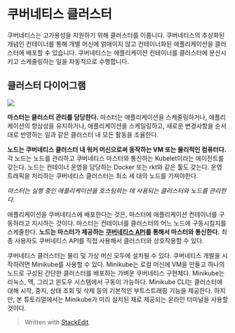 # 쿠버네티스 클러스터

쿠버네티스는 고가용성을 지원하기 위해 클러스터를 이룹니다. 쿠버네티스의 추상화된 개념인 컨테이너를 통해 개별 머신에 얽매이지 않고 컨테이너화된 애플리케이션을 클러스터에 배포할 수 있습니다. 쿠버네티스는 애플리케이션 컨테이너를 클러스터에 분산시키고 스케줄링하는 일을 자동적으로 수행합니다. 


## 클러스터 다이어그램

![](https://d33wubrfki0l68.cloudfront.net/99d9808dcbf2880a996ed50d308a186b5900cec9/40b94/docs/tutorials/kubernetes-basics/public/images/module_01_cluster.svg)

  

**마스터는 클러스터 관리를 담당한다.**  마스터는 애플리케이션을 스케줄링하거나, 애플리케이션의 항상성을 유지하거나, 애플리케이션을 스케일링하고, 새로운 변경사항을 순서대로 반영하는 일과 같은 클러스터 내 모든 활동을 조율한다.

**노드는 쿠버네티스 클러스터 내 워커 머신으로써 동작하는 VM 또는 물리적인 컴퓨터다.**  각 노드는 노드를 관리하고 쿠버네티스 마스터와 통신하는 Kubelet이라는 에이전트를 갖는다. 노드는 컨테이너 운영을 담당하는 Docker 또는 rkt와 같은 툴도 갖는다. 운영 트래픽을 처리하는 쿠버네티스 클러스터는 최소 세 대의 노드를 가져야한다.

_마스터는 실행 중인 애플리케이션을 호스팅하는 데 사용되는 클러스터와 노드를 관리한다._

애플리케이션을 쿠버네티스에 배포한다는 것은, 마스터에 애플리케이션 컨테이너를 구동하라고 지시하는 것이다. 마스터는 컨테이너를 클러스터의 어느 노드에 구동시킬지를 스케줄한다.  **노드는 마스터가 제공하는  [쿠버네티스 API](https://kubernetes.io/docs/concepts/overview/kubernetes-api/)를 통해서 마스터와 통신한다.**  최종 사용자도 쿠버네티스 API를 직접 사용해서 클러스터와 상호작용할 수 있다.

쿠버네티스 클러스터는 물리 및 가상 머신 모두에 설치될 수 있다. 쿠버네티스 개발을 시작하려면 Minikube를 사용할 수 있다. Minikube는 로컬 머신에 VM을 만들고 하나의 노드로 구성된 간단한 클러스터를 배포하는 가벼운 쿠버네티스 구현체다. Minikube는 리눅스, 맥, 그리고 윈도우 시스템에서 구동이 가능하다. Minikube CLI는 클러스터에 대해 시작, 중지, 상태 조회 및 삭제 등의 기본적인 부트스트래핑 기능을 제공한다. 하지만, 본 튜토리얼에서는 Minikube가 미리 설치된 채로 제공되는 온라인 터미널을 사용할 것이다.


> Written with [StackEdit](https://stackedit.io/).
<!--stackedit_data:
eyJoaXN0b3J5IjpbNDY5NDExNzIwXX0=
-->